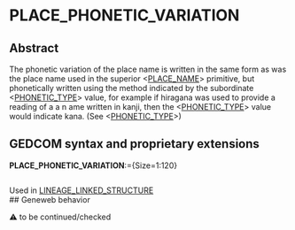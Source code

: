 ﻿# PLACE_PHONETIC_VARIATION
## Abstract
The phonetic variation of the place name is written in the same form as  was the place name used in
the superior &lt;<a href=Ged.PLACE_NAME.md>PLACE_NAME</a>&gt; primitive, but phonetically written using the method indicated by the
subordinate &lt;<a href=Ged.PHONETIC_TYPE.md>PHONETIC_TYPE</a>&gt; value, for example if hiragana was used to provide a reading of a a
n ame written in kanji, then the &lt;<a href=Ged.PHONETIC_TYPE.md>PHONETIC_TYPE</a>&gt; value would indicate kana. (See &lt;<a href=Ged.PHONETIC_TYPE.md>PHONETIC_TYPE</a>&gt;)


## GEDCOM syntax and proprietary extensions

**PLACE_PHONETIC_VARIATION**:={Size=1:120}
<pre>
</pre>
Used in <a href=Ged.LINEAGE_LINKED_STRUCTURE.md>LINEAGE_LINKED_STRUCTURE</a><br />## Geneweb behavior


:warning: to be continued/checked

